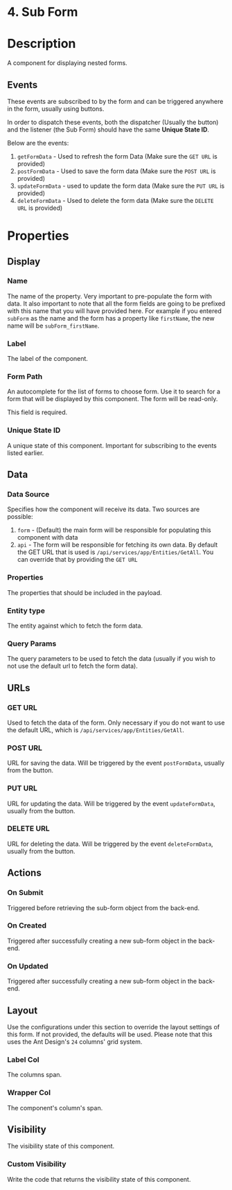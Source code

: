 # 4. Sub Form

# Description
A component for displaying nested forms.

## Events
These events are subscribed to by the form and can be triggered anywhere in the form, usually using buttons. 

In order to dispatch these events, both the dispatcher (Usually the button) and the listener (the Sub Form) should have the same **Unique State ID**.

Below are the events:

1. `getFormData` - Used to refresh the form Data (Make sure the `GET URL` is provided)
2. `postFormData` - Used to save the form data (Make sure the `POST URL` is provided)
3. `updateFormData` - used to update the form data (Make sure the `PUT URL` is provided)
4. `deleteFormData` - Used to delete the form data (Make sure the `DELETE URL` is provided)

# Properties

## Display

### Name
The name of the property. Very important to pre-populate the form with data. It also important to note that all the form fields are going to be prefixed with this name that you will have provided here. For example if you entered `subForm` as the name and the form has a property like `firstName`, the new name will be `subForm_firstName`.

### Label
The label of the component.

### Form Path
An autocomplete for the list of forms to choose form. Use it to search for a form that will be displayed by this component. The form will be read-only.

This field is required.

### Unique State ID
A unique state of this component. Important for subscribing to the events listed earlier.

## Data

### Data Source
Specifies how the component will receive its data. Two sources are possible:

1. `form` - (Default) the main form will be responsible for populating this component with data
2. `api` - The form will be responsible for fetching its own data. By default the GET URL that is used is `/api/services/app/Entities/GetAll`. You can override that by providing the `GET URL`

### Properties
The properties that should be included in the payload.

### Entity type
The entity against which to fetch the form data.

### Query Params
The query parameters to be used to fetch the data (usually if you wish to not use the default url to fetch the form data).

## URLs

### GET URL
Used to fetch the data of the form. Only necessary if you do not want to use the default URL, which is `/api/services/app/Entities/GetAll`.

### POST URL
URL for saving the data. Will be triggered by the event `postFormData`, usually from the button.

### PUT URL
URL for updating the data. Will be triggered by the event `updateFormData`, usually from the button.

### DELETE URL
URL for deleting the data. Will be triggered by the event `deleteFormData`, usually from the button.

## Actions
### On Submit
Triggered before retrieving the sub-form object from the back-end.

### On Created
Triggered after successfully creating a new sub-form object in the back-end.

### On Updated
Triggered after successfully creating a new sub-form object in the back-end.

## Layout
Use the configurations under this section to override the layout settings of this form. If not provided, the defaults will be used. Please note that this uses the Ant Design's `24` columns' grid system.

### Label Col
The columns span.

### Wrapper Col
The component's column's span.

## Visibility
The visibility state of this component.

### Custom Visibility
Write the code that returns the visibility state of this component.
